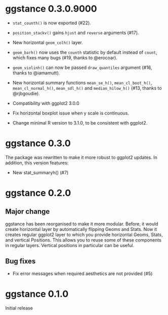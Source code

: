 
# ggstance 0.3.0.9000

* `stat_counth()` is now exported (#22).

* `position_stackv()` gains `hjust` and `reverse` arguments (#17).

* New horizontal `geom_colh()` layer.

* `geom_barh()` now uses the `counth` statistic by default instead of
  `count`, which fixes many bugs (#19, thanks to @erocoar).

* `geom_violinh()` can now be passed `draw_quantiles` argument (#16,
  thanks to @iamamutt).

* New horizontal summary functions `mean_se_h()`, `mean_cl_boot_h()`,
  `mean_cl_normal_h()`, `mean_sdl_h()` and `median_hilow_h()` (#13,
  thanks to @rjbgoudie).

* Compatibility with ggplot2 3.0.0

* Fix horizontal boxplot issue when y scale is continuous.

* Change minimal R version to 3.1.0, to be consistent with ggplot2.


# ggstance 0.3.0

The package was rewritten to make it more robust to ggplot2 updates.
In addition, this version features:

* New stat_summaryh() (#7)


# ggstance 0.2.0

## Major change

ggstance has been reorganised to make it more modular. Before, it
would create horizontal layer by automatically flipping Geoms and
Stats. Now it creates regular ggplot2 layer to which you provide
horizontal Geoms, Stats, and vertical Positions. This allows you to
reuse some of these components in regular layers. Vertical positions
in particular can be useful.

## Bug fixes

* Fix error messages when required aesthetics are not provided (#5)


# ggstance 0.1.0

Initial release
